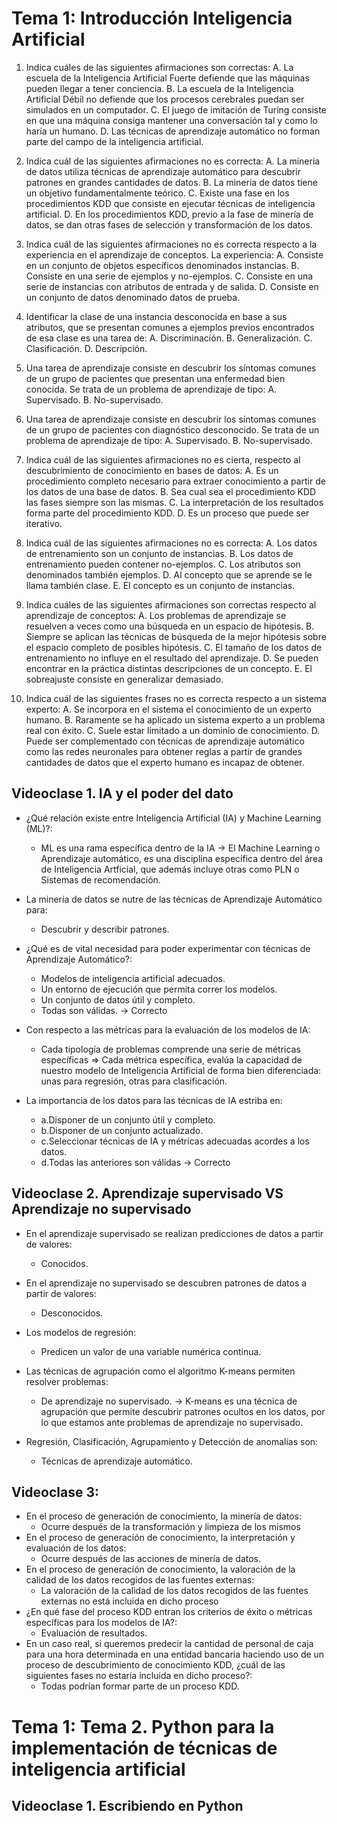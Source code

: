 # Tema 1: Introducción Inteligencia Artificial 

1. Indica cuáles de las siguientes afirmaciones son correctas:
A. La escuela de la Inteligencia Artificial Fuerte defiende que las máquinas pueden llegar a tener conciencia.
B. La escuela de la Inteligencia Artificial Débil no defiende que los procesos cerebrales puedan ser simulados en un computador.
C. El juego de imitación de Turing consiste en que una máquina consiga mantener una conversación tal y como lo haría un humano.
D. Las técnicas de aprendizaje automático no forman parte del campo de la inteligencia artificial.

2. Indica cuál de las siguientes afirmaciones no es correcta:
A. La minería de datos utiliza técnicas de aprendizaje automático para descubrir patrones en grandes cantidades de datos.
B. La minería de datos tiene un objetivo fundamentalmente teórico.
C. Existe una fase en los procedimientos KDD que consiste en ejecutar técnicas de inteligencia artificial.
D. En los procedimientos KDD, previo a la fase de minería de datos, se dan otras fases de selección y transformación de los datos.

3. Indica cuál de las siguientes afirmaciones no es correcta respecto a la
experiencia en el aprendizaje de conceptos. La experiencia:
A. Consiste en un conjunto de objetos específicos denominados instancias.
B. Consiste en una serie de ejemplos y no-ejemplos.
C. Consiste en una serie de instancias con atributos de entrada y de salida.
D. Consiste en un conjunto de datos denominado datos de prueba.

4. Identificar la clase de una instancia desconocida en base a sus atributos, que se
presentan comunes a ejemplos previos encontrados de esa clase es una tarea de:
A. Discriminación.
B. Generalización.
C. Clasificación.
D. Descripción.

5. Una tarea de aprendizaje consiste en descubrir los síntomas comunes de un
grupo de pacientes que presentan una enfermedad bien conocida. Se trata de un
problema de aprendizaje de tipo:
A. Supervisado.
B. No-supervisado.

6. Una tarea de aprendizaje consiste en descubrir los síntomas comunes de un
grupo de pacientes con diagnóstico desconocido. Se trata de un problema de
aprendizaje de tipo:
A. Supervisado.
B. No-supervisado.

7. Indica cuál de las siguientes afirmaciones no es cierta, respecto al
descubrimiento de conocimiento en bases de datos:
A. Es un procedimiento completo necesario para extraer conocimiento a partir
de los datos de una base de datos.
B. Sea cual sea el procedimiento KDD las fases siempre son las mismas.
C. La interpretación de los resultados forma parte del procedimiento KDD.
D. Es un proceso que puede ser iterativo.

8. Indica cuál de las siguientes afirmaciones no es correcta:
A. Los datos de entrenamiento son un conjunto de instancias.
B. Los datos de entrenamiento pueden contener no-ejemplos.
C. Los atributos son denominados también ejemplos.
D. Al concepto que se aprende se le llama también clase.
E. El concepto es un conjunto de instancias.

9. Indica cuáles de las siguientes afirmaciones son correctas respecto al
aprendizaje de conceptos:
A. Los problemas de aprendizaje se resuelven a veces como una búsqueda
en un espacio de hipótesis.
B. Siempre se aplican las técnicas de búsqueda de la mejor hipótesis sobre el
espacio completo de posibles hipótesis.
C. El tamaño de los datos de entrenamiento no influye en el resultado del
aprendizaje.
D. Se pueden encontrar en la práctica distintas descripciones de un concepto.
E. El sobreajuste consiste en generalizar demasiado.

10. Indica cuál de las siguientes frases no es correcta respecto a un sistema
experto:
A. Se incorpora en el sistema el conocimiento de un experto humano.
B. Raramente se ha aplicado un sistema experto a un problema real con éxito.
C. Suele estar limitado a un dominio de conocimiento.
D. Puede ser complementado con técnicas de aprendizaje automático como
las redes neuronales para obtener reglas a partir de grandes cantidades de
datos que el experto humano es incapaz de obtener.

## Videoclase 1. IA y el poder del dato
- ¿Qué relación existe entre Inteligencia Artificial (IA) y Machine Learning (ML)?:
    - ML es una rama específica dentro de la IA -> El Machine Learning o Aprendizaje automático, es una disciplina específica dentro del área de Inteligencia Artficial, que además incluye otras como PLN o Sistemas de recomendación.

- La minería de datos se nutre de las técnicas de Aprendizaje Automático para:
    - Descubrir y describir patrones.

- ¿Qué es de vital necesidad para poder experimentar con técnicas de Aprendizaje Automático?:
    - Modelos de inteligencia artificial adecuados.
    - Un entorno de ejecución que permita correr los modelos.
    - Un conjunto de datos útil y completo.
    - Todas son válidas. -> Correcto 

- Con respecto a las métricas para la evaluación de los modelos de IA:
    - Cada tipología de problemas comprende una serie de métricas específicas => Cada métrica específica, evalúa la capacidad de nuestro modelo de Inteligencia Artificial de forma bien diferenciada: unas para regresión, otras para clasificación.

- La importancia de los datos para las técnicas de IA estriba en:
    - a.Disponer de un conjunto útil y completo.
    - b.Disponer de un conjunto actualizado.
    - c.Seleccionar técnicas de IA y métricas adecuadas acordes a los datos.
    - d.Todas las anteriores son válidas -> Correcto

## Videoclase 2. Aprendizaje supervisado VS Aprendizaje no supervisado

- En el aprendizaje supervisado se realizan predicciones de datos a partir de valores:
    - Conocidos.

- En el aprendizaje no supervisado se descubren patrones de datos a partir de valores:
    - Desconocidos.

- Los modelos de regresión:
    - Predicen un valor de una variable numérica continua.

- Las técnicas de agrupación como el algoritmo K-means permiten resolver problemas:
    - De aprendizaje no supervisado. -> K-means es una técnica de agrupación que permite descubrir patrones ocultos en los datos, por lo que estamos ante problemas de aprendizaje no supervisado.

- Regresión, Clasificación, Agrupamiento y Detección de anomalías son:
    - Técnicas de aprendizaje automático.


## Videoclase 3: 

- En el proceso de generación de conocimiento, la minería de datos:
    - Ocurre después de la transformación y limpieza de los mismos
- En el proceso de generación de conocimiento, la interpretación y evaluación de los datos:
    - Ocurre después de las acciones de minería de datos.
- En el proceso de generación de conocimiento, la valoración de la calidad de los datos recogidos de las fuentes externas:
    - La valoración de la calidad de los datos recogidos de las fuentes externas no está incluida en dicho proceso
- ¿En qué fase del proceso KDD entran los criterios de éxito o métricas específicas para los modelos de IA?:
    - Evaluación de resultados.
- En un caso real, si queremos predecir la cantidad de personal de caja para una hora determinada en una entidad bancaria haciendo uso de un proceso de descubrimiento de conocimiento KDD, ¿cuál de las siguientes fases no estaría incluida en dicho proceso?:
    - Todas podrían formar parte de un proceso KDD.


# Tema 1: Tema 2. Python para la implementación de técnicas de inteligencia artificial


## Videoclase 1. Escribiendo en Python